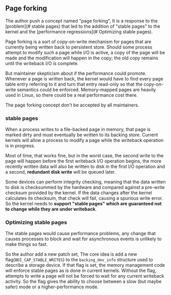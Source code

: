 ## Page forking

The author push a concept named "page forking", It is a response to the [problem](# stable pages) that led to the addition of "stable pages" to the kernel and the [performance regressions](# Optimizing stable pages).

Page forking is a sort of copy-on-write mechanism for pages that are currently being written back to persistent store. Should some process attempt to modify such a page while I/O is active, a copy of the page will be made and the modification will happen in the copy; the old copy remains until the writeback I/O is complete.

But maintainer skepticism about if the performance could promote. Whenever a page is written back, the kernel would have to find every page table entry referring to it and turn that entry read-only so that the copy-on-write semantics could be enforced. Memory-mapped pages are heavily used in Linux, so there could be a real performance cost there.

The page forking concept don't be accepted by all maintainers.

### stable pages

When a process writes to a file-backed page in memory, that page is marked dirty and must eventually be written to its backing store. Current kernels will allow a process to modify a page while the writeback operation is in progress.

Most of time, that works fine, but in the worst case, the second write to the page will happen before the first writeback I/O operation begins, the more recently written data will also be written to disk in the first I/O operation and a second, **redundant disk write** will be queued later.

Some devices can perform integrity checking, meaning that the data written to disk is checksummed by the hardware and compared against a pre-write checksum provided by the kernel. If the data changes after the kernel calculates its checksum, that check will fail, causing a spurious write error. So the kernel needs to **support "stable pages" which are guaranteed not to change while they are under writeback**.

### Optimizing stable pages

The stable pages would cause performance problems, any change that causes processes to block and wait for asynchronous events is unlikely to make things so fast.

So the author add a new patch set, The core idea is add a new flag(`BDI_CAP_STABLE_WRITES`) to the `backing_dev_info` structure used to describe a storage device.  If that flag is set, the memory management code will enforce stable pages as is done in current kernels. Without the flag, attempts to write a page will not be forced to wait for any current writeback activity. So the flag gives the ability to choose between a slow (but maybe safer) mode or a higher-performance mode.